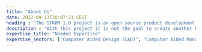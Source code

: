 ```yaml
---
title: "About Us"
date: 2022-09-13T20:07:21 CEST
heading : "The STRØM 1.0 project is an open source product development demonstrator facilitated as part of Lyd by Dissing"
description : "With this project it is not the goal to create another boombox, with over attenuated lows (bass) and highs (treble) as this will quickly result in listening fatigue. This is also called a smiley face curve."
expertise_title: "Needed Expertise"
expertise_sectors: ["Computer Aided Design (CAD)", "Computor Aided Manufacturing (CAM)", "Acoustics", "Measurements", "Customer Experience Design", "Digital Manufacturing", "Digital Products", "Development", "Packaging & Product Design", "Retail & Spacial"]
---
```

